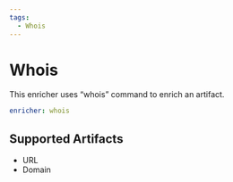 ```yaml
---
tags:
  - Whois
---
```


# Whois

This enricher uses “whois” command to enrich an artifact.

```yaml
enricher: whois
```

## Supported Artifacts

- URL
- Domain
